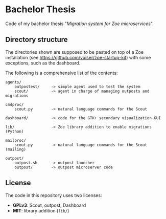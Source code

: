 # Bachelor Thesis

Code of my bachelor thesis "*Migration system for Zoe microservices*".

## Directory structure

The directories shown are supposed to be pasted on top of a Zoe installation
(see <https://github.com/voiser/zoe-startup-kit>) with some exceptions, such as
the dashboard.

The following is a comprehensive list of the contents:

```
agents/
    outpostest/     -> simple agent used to test the system
    scout/          -> agent in charge of managing outposts and migrations

cmdproc/
    scout.py        -> natural language commands for the Scout

dashboard/          -> code for the GTK+ secondary visualization GUI

lib/                -> Zoe library addition to enable migrations (Python)

mailproc/
    scout.py        -> natural language commands for the Scout (mailing)

outpost/
    outpost.sh      -> outpost launcher
    outpost/        -> outpost microserver code
```

## License

The code in this repository uses two licenses:

- **GPLv3**: Scout, outpost, Dashboard
- **MIT**: library addition (`lib/`)
